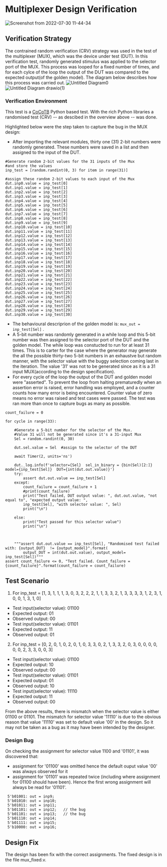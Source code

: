 # Multiplexer Design Verification
![Screenshot from 2022-07-30 11-44-34](https://user-images.githubusercontent.com/41594627/181907886-8d0b0b63-9384-43e4-8708-5a7792590389.png)

## Verification Strategy
The contrained random verification (CRV) strategy was used in the test of the multiplexer (MUX), which was the device under test (DUT). In this verification test, randomly generated stimulus was applied to the selector port of the MUX. This process was looped for a fixed number of times, and for each cylce of the loop the output of the DUT was compared to the expected output(of the golden model). The diagram below describes how this process was carried out.
![Untitled Diagram0](https://user-images.githubusercontent.com/41594627/182087234-90bd4083-29dd-400a-b9cf-cc846fa0ae15.jpg)
![Untitled Diagram drawio(1)](https://user-images.githubusercontent.com/41594627/182087295-93d9480f-d239-4f8c-b094-16f05cdf8452.png)




### Verification Environment
This test is a [CoCoTB](https://www.cocotb.org/) Python based test. With the rich Python libraries a randomised test (CRV) -- as descibed in the overview above -- was done.

Highlighted below were the step taken to capture the bug in the MUX design:
- After importing the relevant modules, thirty one (31) 2-bit numbers were randomly generated. These numbers were saved in a list and then assigned to the input of the DUT.


```
#Generate random 2-bit values for the 31 inputs of the Mux
#and store the values
inp_test = [random.randint(0, 3) for item in range(31)]

#assign these random 2-bit values to each input of the Mux
dut.inp0.value = inp_test[0]
dut.inp1.value = inp_test[1]
dut.inp2.value = inp_test[2]
dut.inp3.value = inp_test[3]
dut.inp4.value = inp_test[4]
dut.inp5.value = inp_test[5]
dut.inp6.value = inp_test[6]
dut.inp7.value = inp_test[7]
dut.inp8.value = inp_test[8]
dut.inp9.value = inp_test[9]
dut.inp10.value = inp_test[10]
dut.inp11.value = inp_test[11]
dut.inp12.value = inp_test[12]
dut.inp13.value = inp_test[13]
dut.inp14.value = inp_test[14]
dut.inp15.value = inp_test[15]
dut.inp16.value = inp_test[16]
dut.inp17.value = inp_test[17]
dut.inp18.value = inp_test[18]
dut.inp19.value = inp_test[19]
dut.inp20.value = inp_test[20]
dut.inp21.value = inp_test[21]
dut.inp22.value = inp_test[22]
dut.inp23.value = inp_test[23]
dut.inp24.value = inp_test[24]
dut.inp25.value = inp_test[25]
dut.inp26.value = inp_test[26]
dut.inp27.value = inp_test[27]
dut.inp28.value = inp_test[28]
dut.inp29.value = inp_test[29]
dut.inp30.value = inp_test[30]
```
- The behavioural descriprion of the golden model is: `mux_out = inp_test[Sel]` .
- A 5-bit number was randomly generated in a while loop and this 5-bit number was then assigned to the selector port of the DUT and the golden model. The while loop was constucted to run for at least 31 times. This is to carter for the case where the generator may generate the all the possible thirty-two 5-bit numbers in an exhaustve but random manner, with the selector value with the buggy selection coming last in the iteration. The value '31' was not to be generated since as it is a 31 input MUX(according to the design specification).
- For every cycle of the loop the output of the DUT and golden model were "asserted". To prevent the loop from halting prematuredly when an assertion error is raised, error handling was employed, and a counter counts how many error is being encountered. Counter value of zero  means no error was raised and test cases were passed. The test was ran more than once to capture bugs as many as possible.



```
count_failure = 0

for cycle in range(33):

    #Generate a 5-bit number for the selector of the Mux.
    #Value 31 will not be generated since it's a 31-input Mux 
    Sel = random.randint(0, 30)

    dut.sel.value = Sel  #assign to the selector of the DUT

    await Timer(2, units='ns')

    dut._log.info(f'selector={Sel}  sel_in_binary = {bin(Sel)[2:]} model={inp_test[Sel]}  DUT={int(dut.out.value)}')
    try:
        assert dut.out.value == inp_test[Sel]
    except:
        count_failure = count_failure + 1
        #print(count_failure)
        print("Test failed, DUT output value: ", dut.out.value, "not equal to", "expected output value: ",
        inp_test[Sel], "with selector value: ", Sel)
        print("\n")

    else:
        print("Test passed for this selector value")
        print("\n")



    """assert dut.out.value == inp_test[Sel], "Randomised test failed with: {output_DUT}  != {output_model}".format(
        output_DUT = int(dut.out.value), output_model= inp_test[Sel])"""
assert count_failure <= 0, "Test failed. Count_failure = {count_failure}".format(count_failure = count_failure)
```

## Test Scenario
1. For inp_test = [1, 3, 1, 1, 1, 3, 0, 3, 2, 2, 2, 1, 1, 3, 3, 2, 1, 3, 3, 3, 3, 1, 2, 3, 1, 0, 0, 1, 3, 1, 0]
- Test input(selector value): 01100
- Expected output: 01
- Observed output: 00
- Test input(selector value): 01101
- Expected output: 11
- Observed output: 01

2. For inp_test = [0, 2, 0, 1, 0, 2, 0, 1, 0, 3, 3, 0, 2, 1, 3, 3, 2, 0, 3, 0, 0, 0, 0, 0, 0, 2, 3, 3, 0, 0, 3]
- Test input(selector value): 01100
- Expected output: 10
- Observed output: 00
- Test input(selector value): 01101
- Expected output: 01
- Observed output: 10
- Test input(selector value): 11110
- Expected output: 11
- Observed output: 00

From the above results, there is mismatch when the selector value is either 01100 or 01101. The mismatch for selector value '11110' is due to the obvious reason that value '11110' was set to default value '00' in the design. So it may not be taken as a bug as it may have been intended by the designer.

### Design Bug
On checking the assignment for selector value 1100 and '01101', it was discovered that:
- assignment for '01100' was omitted hence the default ouput value '00' was always observed for it
- assignment for '01101' was repeated twice (including where assignment for 01100 should have been). Hence the first wrong assignment will always be read for '01101'.

```
 5'b01001: out = inp9;  
 5'b01010: out = inp10;
 5'b01011: out = inp11;
 5'b01101: out = inp12;   // the bug
 5'b01101: out = inp13;   // the bug
 5'b01110: out = inp14;
 5'b01111: out = inp15;
 5'b10000: out = inp16;
 ```
## Design Fix
The design has been fix with the correct assignments. The fixed design is in the file mux_fixed.v.
